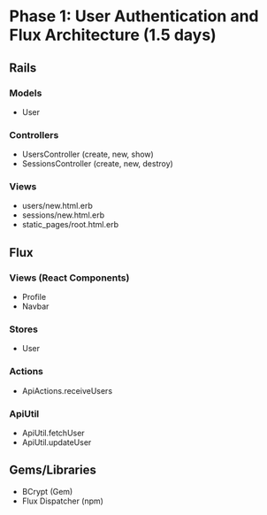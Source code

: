# Phase 1: User Authentication and Flux Architecture (1.5 days)

## Rails
### Models
* User

### Controllers
* UsersController (create, new, show)
* SessionsController (create, new, destroy)

### Views
* users/new.html.erb
* sessions/new.html.erb
* static_pages/root.html.erb

## Flux
### Views (React Components)
* Profile
* Navbar

### Stores
* User

### Actions
* ApiActions.receiveUsers

### ApiUtil
* ApiUtil.fetchUser
* ApiUtil.updateUser

## Gems/Libraries
* BCrypt (Gem)
* Flux Dispatcher (npm)

